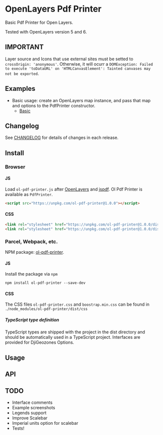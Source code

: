 # OpenLayers Pdf Printer
Basic Pdf Printer for Open Layers.

Tested with OpenLayers version 5 and 6.

## IMPORTANT
Layer source and Icons that use external sites must be setted to `crossOrigin: 'anonymous'`. Otherwise, it will ocurr a `DOMException: Failed to execute 'toDataURL' on 'HTMLCanvasElement': Tainted canvases may not be exported`.

## Examples
-   Basic usage: create an OpenLayers map instance, and pass that map and options to the PdfPrinter constructor.
    -   [Basic](https://raw.githack.com/GastonZalba/ol-pdf-printer/v1.0.0/examples/basic.html)

## Changelog

See [CHANGELOG](./CHANGELOG.md) for details of changes in each release.

## Install

### Browser

#### JS
Load `ol-pdf-printer.js` after [OpenLayers](https://www.npmjs.com/package/ol) and [jspdf](https://www.npmjs.com/package/jspdf). Ol Pdf Printer is available as `PdfPrinter`.

```HTML
<script src="https://unpkg.com/ol-pdf-printer@1.0.0"></script>
```

#### CSS
```HTML
<link rel="stylesheet" href="https://unpkg.com/ol-pdf-printer@1.0.0/dist/ol-pdf-printer.css" />
<link rel="stylesheet" href="https://unpkg.com/ol-pdf-printer@1.0.0/dist/bootstrap.min.css" />
```

### Parcel, Webpack, etc.

NPM package: [ol-pdf-printer](https://www.npmjs.com/package/ol-pdf-printer).

#### JS

Install the package via `npm`

    npm install ol-pdf-printer --save-dev

#### CSS

The CSS files `ol-pdf-printer.css` and `boostrap.min.css` can be found in `./node_modules/ol-pdf-printer/dist/css`

##### TypeScript type definition

TypeScript types are shipped with the project in the dist directory and should be automatically used in a TypeScript project. Interfaces are provided for DjiGeozones Options.


## Usage

## API

## TODO
* Interface comments
* Example screenshots
* Legends support
* Improve Scalebar
* Imperial units option for scalebar
* Tests!